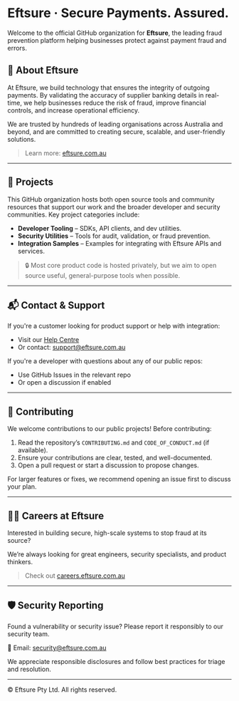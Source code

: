 # Eftsure · Secure Payments. Assured.

Welcome to the official GitHub organization for **Eftsure**, the leading fraud prevention platform helping businesses protect against payment fraud and errors.

## 🚀 About Eftsure

At Eftsure, we build technology that ensures the integrity of outgoing payments. By validating the accuracy of supplier banking details in real-time, we help businesses reduce the risk of fraud, improve financial controls, and increase operational efficiency.

We are trusted by hundreds of leading organisations across Australia and beyond, and are committed to creating secure, scalable, and user-friendly solutions.

> Learn more: [eftsure.com.au](https://eftsure.com.au)

---

## 🧩 Projects

This GitHub organization hosts both open source tools and community resources that support our work and the broader developer and security communities. Key project categories include:

- **Developer Tooling** – SDKs, API clients, and dev utilities.
- **Security Utilities** – Tools for audit, validation, or fraud prevention.
- **Integration Samples** – Examples for integrating with Eftsure APIs and services.

> 🔒 Most core product code is hosted privately, but we aim to open source useful, general-purpose tools when possible.

---

## 📬 Contact & Support

If you're a customer looking for product support or help with integration:
- Visit our [Help Centre](https://help.eftsure.com.au)
- Or contact: [support@eftsure.com.au](mailto:support@eftsure.com.au)

If you're a developer with questions about any of our public repos:
- Use GitHub Issues in the relevant repo
- Or open a discussion if enabled

---

## 🤝 Contributing

We welcome contributions to our public projects! Before contributing:

1. Read the repository’s `CONTRIBUTING.md` and `CODE_OF_CONDUCT.md` (if available).
2. Ensure your contributions are clear, tested, and well-documented.
3. Open a pull request or start a discussion to propose changes.

For larger features or fixes, we recommend opening an issue first to discuss your plan.

---

## 👨‍💻 Careers at Eftsure

Interested in building secure, high-scale systems to stop fraud at its source?

We’re always looking for great engineers, security specialists, and product thinkers.

> Check out [careers.eftsure.com.au](https://eftsure.com.au/about/careers)

---

## 🛡️ Security Reporting

Found a vulnerability or security issue? Please report it responsibly to our security team.

📧 Email: [security@eftsure.com.au](mailto:security@eftsure.com.au)

We appreciate responsible disclosures and follow best practices for triage and resolution.

---

© Eftsure Pty Ltd. All rights reserved.
